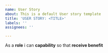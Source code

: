```yaml
---
name: User Story
about: This is a default User story template
title: 'USER STORY: <TITLE>'
labels: ''
assignees: ''

---
```


As a **role** i can **capability** so that **receive benefit**
